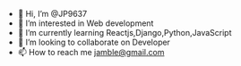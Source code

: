 - 👋 Hi, I’m @JP9637
- 👀 I’m interested in Web development
- 🌱 I’m currently learning Reactjs,Django,Python,JavaScript
- 💞️ I’m looking to collaborate on Developer
- 📫 How to reach me jamble@gmail.com

<!---
JP9637/JP9637 is a ✨ special ✨ repository because its `README.md` (this file) appears on your GitHub profile.
You can click the Preview link to take a look at your changes.
--->
